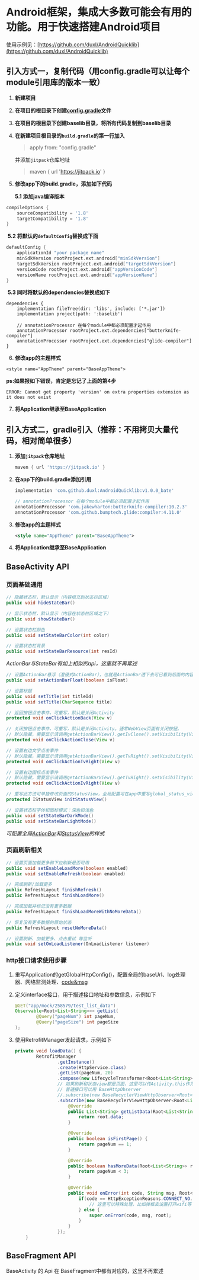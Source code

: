 

# Android框架，集成大多数可能会有用的功能。用于快速搭建Android项目

使用示例见：[https://github.com/duxl/AndroidQuicklib](https://github.com/duxl/AndroidQuicklib)



## 引入方式一，复制代码（用config.gradle可以让每个module引用库的版本一致）

1. **新建项目**

2. **在项目的根目录下创建[config.gradle](https://github.com/duxl/AndroidQuicklib/blob/master/config.gradle)文件**

3. **在项目的根目录下创建baselib目录，将所有代码复制到baselib目录**

4. **在新建项目根目录的`build.gradle`的第一行加入** 

   > apply from: "config.gradle"

   并添加`jitpack`仓库地址

   > maven { url 'https://jitpack.io' }

5. **修改app下的build.gradle，添加如下代码**

   **5.1 添加java编译版本**

```groovy
compileOptions {
    sourceCompatibility = '1.8'
    targetCompatibility = '1.8'
}
```

​		**5.2 将默认的`defaultConfig`替换成下面**

```groovy
defaultConfig {
    applicationId "your package name"
    minSdkVersion rootProject.ext.android["minSdkVersion"]
    targetSdkVersion rootProject.ext.android["targetSdkVersion"]
    versionCode rootProject.ext.android["appVersionCode"]
    versionName rootProject.ext.android["appVersionName"]
}
```

​		**5.3 同时将默认的dependencies替换成如下**

```
dependencies {
    implementation fileTree(dir: 'libs', include: ['*.jar'])
    implementation project(path: ':baselib')

    // annotationProcessor 在每个module中都必须配置才起作用
    annotationProcessor rootProject.ext.dependencies["butterknife-compiler"]
    annotationProcessor rootProject.ext.dependencies["glide-compiler"]
}
```

6. **修改app的主题样式**

```
<style name="AppTheme" parent="BaseAppTheme">
```

**ps:如果报如下错误，肯定是忘记了上面的第4步**

`ERROR: Cannot get property 'version' on extra properties extension as it does not exist`



7. **将Application继承至BaseApplication**



## 引入方式二，gradle引入（推荐：不用拷贝大量代码，相对简单很多）

1. **添加`jitpack`仓库地址**

   ```groovy
   maven { url 'https://jitpack.io' }
   ```

2. **在app下的build.gradle添加引用**

   ```groovy
   implementation 'com.github.duxl:AndroidQuicklib:v1.0.0_bate'
   
   // annotationProcessor 在每个module中都必须配置才起作用
   annotationProcessor 'com.jakewharton:butterknife-compiler:10.2.3'
   annotationProcessor 'com.github.bumptech.glide:compiler:4.11.0'
   ```

3. **修改app的主题样式**

   ```xml
   <style name="AppTheme" parent="BaseAppTheme">
   ```

4. **将Application继承至BaseApplication**

   



## BaseActivity API

### 页面基础通用

``` java
// 隐藏状态栏，默认显示（内容填充到状态栏区域）
public void hideStateBar()
```

``` java
// 显示状态栏，默认显示（内容在状态栏区域之下）
public void showStateBar()
```

```java
// 设置状态栏颜色
public void setStateBarColor(int color)
```

```java
// 设置状态栏背景
public void setStateBarResource(int resId)
```

*ActionBar与StateBar有如上相似的api，这里就不再累述*

```java
// 设置ActionBar悬浮（澄侵式ActionBar），也就是ActionBar透下去可已看到后面的内容
public void setActionBarFloat(boolean isFloat)
```

```java
// 设置标题
public void setTitle(int titleId)
public void setTitle(CharSequence title)
```

```java
// 返回按钮点击事件，可重写，默认是关闭Activity
protected void onClickActionBack(View v)
```

```java
// 关闭按钮点击事件，可重写，默认是关闭Activity。通常WebView页面有关闭按钮。
// 默认隐藏，需要显示请调用getActionBarView().getIvClose().setVisibility(View.VISIBLE);
protected void onClickActionClose(View v)
```

```java
// 设置右边文字点击事件
// 默认隐藏，需要显示请调用getActionBarView().getTvRight().setVisibility(View.VISIBLE);
protected void onClickActionTvRight(View v)
```

```java
// 设置右边图标点击事件
// 默认隐藏，需要显示请调用getActionBarView().getTvRight().setVisibility(View.VISIBLE);
protected void onClickActionIvRight(View v)
```

```java
// 重写此方法可单独修改页面的StatusView，全局配置可在app中重写global_status_view_config.xml
protected IStatusView initStatusView()
```

```java
// 设置状态栏字体和图标模式：深色和浅色
public void setStateBarDarkMode()
public void setStateBarLightMode()
```

*可配置全局[ActionBar](https://github.com/duxl/Androidbaselib/blob/master/src/main/res/values/global_action_bar_config.xml)和[StatusView](https://github.com/duxl/Androidbaselib/blob/master/src/main/res/values/global_status_view_config.xml)的样式*

### 页面刷新相关

```java
// 设置页面加载更多和下拉刷新是否可用
public void setEnableLoadMore(boolean enabled)
public void setEnableRefresh(boolean enabled)
```

```java
// 完成刷新/加载更多
public RefreshLayout finishRefresh()
public RefreshLayout finishLoadMore()
```

```java
// 完成加载并标记没有更多数据
public RefreshLayout finishLoadMoreWithNoMoreData()
```

```java
// 恢复没有更多数据的原始状态
public RefreshLayout resetNoMoreData()
```

```java
// 设置刷新、加载更多、点击重试 等监听
public void setOnLoadListener(OnLoadListener listener)
```



### http接口请求使用步骤

1. 重写Application的getGlobalHttpConfig()，配置全局的baseUrl、log处理器、网络监测处理、[code&msg](https://github.com/duxl/Androidbaselib/blob/master/src/main/res/values/global_http_exception_reason.xml)

2. 定义interface接口，用于描述接口地址和参数信息，示例如下

   ```java
   @GET("app/mock/258579/test_list_data")
   Observable<Root<List<String>>> getList(
           @Query("pageNum") int pageNum,
           @Query("pageSize") int pageSize
   );
   ```

3. 使用RetrofitManager发起请求，示例如下

   ```java
   private void loadData() {
           RetrofitManager
                   .getInstance()
                   .create(HttpService.class)
                   .getList(pageNum, 20)
                   .compose(new LifecycleTransformer<Root<List<String>>>(this))
                   // 如果刷新和状态view都是页面，这里可以传Activity.this作为参数，第一个参数adapter是必须的，后面两个是可选的
                   // 普通接口可以用 BaseHttpObserver
                   //.subscribe(new BaseRecyclerViewHttpObserver<Root<List<String>>, String>(mAdapter, this, this) {
                   .subscribe(new BaseRecyclerViewHttpObserver<Root<List<String>>, String>(mAdapter, mSmartRecyclerView, mSmartRecyclerView) {
                       @Override
                       public List<String> getListData(Root<List<String>> root) {
                           return root.data;
                       }
   
                       @Override
                       public boolean isFirstPage() {
                           return pageNum == 1;
                       }
   
                       @Override
                       public boolean hasMoreData(Root<List<String>> root) {
                           return pageNum < 3;
                       }
   
                       @Override
                       public void onError(int code, String msg, Root<List<String>> root) {
                           if(code == HttpExceptionReasons.CONNECT_NO.getCode()) {
                               // 这里可以特殊处理，比如弹框去设置打开wifi等
                           } else {
                               super.onError(code, msg, root);
                           }
                       }
                   });
       }
   ```




## BaseFragment API

BaseActivity 的 Api 在 BaseFragment中都有对应的，这里不再累述


